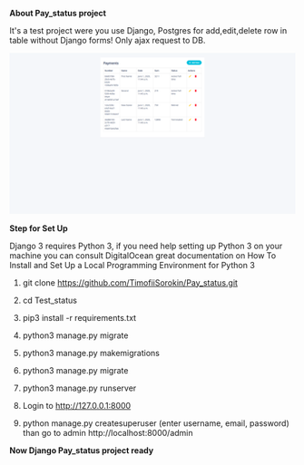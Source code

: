 <b>About Pay_status project</b>

It's a test project were you use Django, Postgres for add,edit,delete row in table without Django forms! Only ajax request to DB.

![Screenshot](Screenshot.png)

<b>Step for Set Up</b>

Django 3 requires Python 3, if you need help setting up Python 3 on your machine you can consult DigitalOcean great documentation on How To Install and Set Up a Local Programming Environment for Python 3

 1. git clone https://github.com/TimofiiSorokin/Pay_status.git

 2. cd Test_status

 3. pip3 install -r requirements.txt

 4. python3 manage.py migrate

 5. python3 manage.py makemigrations

 6. python3 manage.py migrate

 7. python3 manage.py runserver

 8. Login to http://127.0.0.1:8000

 9. python manage.py createsuperuser (enter username, email, password) than go to admin http://localhost:8000/admin

<b>Now Django Pay_status project ready</b>
